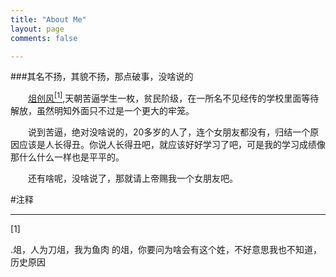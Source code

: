 ```yaml
---
title: "About Me"
layout: page
comments: false

---
```


###其名不扬，其貌不扬，那点破事，没啥说的

　　[俎创风](https://twitter.com/Angela_what0)<a class='noblank' href="#com"><sup>[1]</sup></a></a>,天朝苦逼学生一枚，贫民阶级，在一所名不见经传的学校里面等待解放，虽然明知外面只不过是一个更大的牢笼。

　　说到苦逼，绝对没啥说的，20多岁的人了，连个女朋友都没有，归结一个原因应该是人长得丑。你说人长得丑吧，就应该好好学习了吧，可是我的学习成绩像那什么什么一样也是平平的。

　　还有啥呢，没啥说了，那就请上帝赐我一个女朋友吧。

#注释
<hr/>
<p name="com">[1]</p>.俎，人为刀俎，我为鱼肉 的俎，你要问为啥会有这个姓，不好意思我也不知道，历史原因





